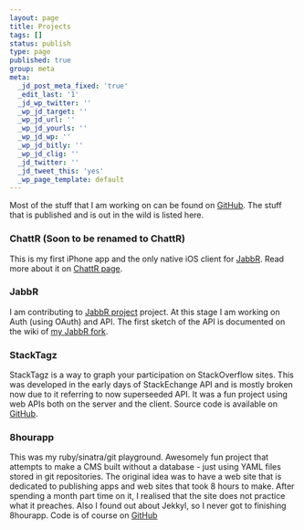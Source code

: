 ```yaml
---
layout: page
title: Projects
tags: []
status: publish
type: page
published: true
group: meta
meta:
  _jd_post_meta_fixed: 'true'
  _edit_last: '1'
  _jd_wp_twitter: ''
  _wp_jd_target: ''
  _wp_jd_url: ''
  _wp_jd_yourls: ''
  _wp_jd_wp: ''
  _wp_jd_bitly: ''
  _wp_jd_clig: ''
  _jd_twitter: ''
  _jd_tweet_this: 'yes'
  _wp_page_template: default
---
```

Most of the stuff that I am working on can be found on [GitHub](https://github.com/izevaka). The stuff that is published and is out in the wild is listed here.

### ChattR (Soon to be renamed to ChattR)
This is my first iPhone app and the only native iOS client for [JabbR](http://jabbr.net/). Read more about it on [ChattR page](http://www.somethingorothersoft.com/chattr/).

### JabbR
I am contributing to [JabbR project](https://github.com/davidfowl/JabbR) project. At this stage I am working on Auth (using OAuth) and API. The first sketch of the API is documented on the wiki of [my JabbR fork](https://github.com/izevaka/JabbR/wiki/API-v2).

### StackTagz
StackTagz is a way to graph your participation on StackOverflow sites. This was developed in the early days of StackEchange API and is mostly broken now due to it referring to now superseeded API. It was a fun project using web APIs both on the server and the client. Source code is available on [GitHub](https://github.com/izevaka/stacktagz).

### 8hourapp
This was my ruby/sinatra/git playground. Awesomely fun project that attempts to make a CMS built without a database - just using YAML files stored in git repositories. The original idea was to have a web site that is dedicated to publishing apps and web sites that took 8 hours to make. After spending a month part time on it, I realised that the site does not practice what it preaches. Also I found out about Jekkyl, so I never got to finishing 8hourapp. Code is of course on [GitHub](https://github.com/izevaka/8hourapp)

 
